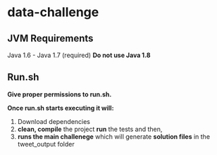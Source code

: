# data-challenge

## JVM Requirements

Java 1.6 - Java 1.7 (required) **Do not use Java 1.8**

## Run.sh 

**Give proper permissions to run.sh.**  

**Once run.sh starts executing it will:**

1. Download dependencies
2. **clean, compile** the project **run** the tests and then,
3. **runs the main challenege** which will generate **solution files** in the tweet_output folder
